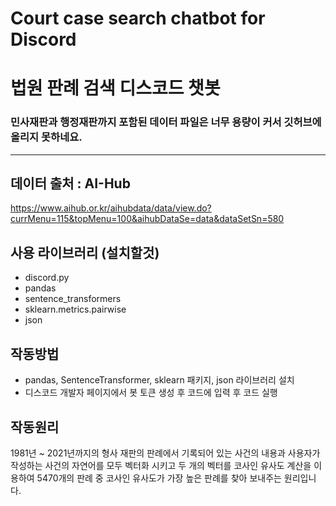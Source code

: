# Court case search chatbot for Discord
# 법원 판례 검색 디스코드 챗봇

### 민사재판과 행정재판까지 포함된 데이터 파일은 너무 용량이 커서 깃허브에 올리지 못하네요.
--------
## 데이터 출처 : AI-Hub
https://www.aihub.or.kr/aihubdata/data/view.do?currMenu=115&topMenu=100&aihubDataSe=data&dataSetSn=580

## 사용 라이브러리 (설치할것)
 - discord.py
 - pandas
 - sentence_transformers
 - sklearn.metrics.pairwise
 - json

## 작동방법
 - pandas, SentenceTransformer, sklearn 패키지, json 라이브러리 설치
 - 디스코드 개발자 페이지에서 봇 토큰 생성 후 코드에 입력 후 코드 실행
 
## 작동원리
1981년 ~ 2021년까지의 형사 재판의 판례에서 기록되어 있는 사건의 내용과 사용자가 작성하는 사건의 자연어를 모두 벡터화 시키고 두 개의 벡터를 코사인 유사도 계산을 이용하여 5470개의 판례 중 코사인 유사도가 가장 높은 판례를 찾아 보내주는 원리입니다.
